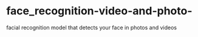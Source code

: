# face_recognition-video-and-photo-
facial recognition model that detects your face in photos and videos 
